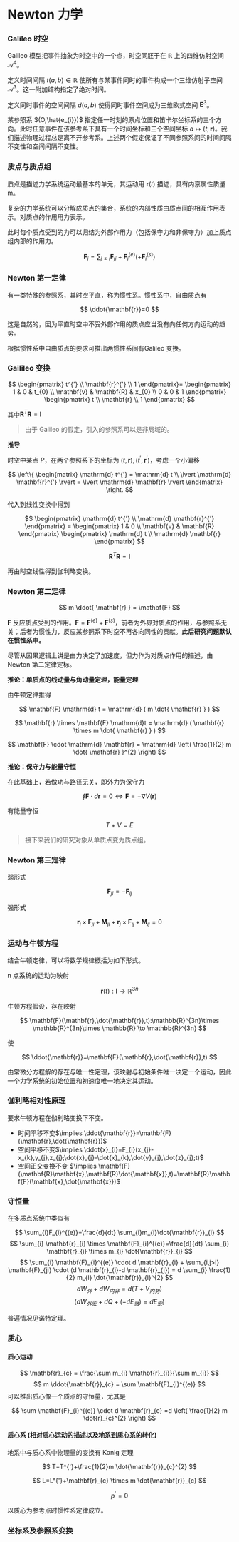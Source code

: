 # Newton 力学

### Galileo 时空

Galileo 模型把事件抽象为时空中的一个点，时空同胚于在 $\mathbb{R}$ 上的四维仿射空间 $\mathcal{A}^{4}$。

定义时间间隔 $t(a,b) \in \mathbb{R}$ 使所有与某事件同时的事件构成一个三维仿射子空间 $\mathcal{A}^{3}$。这一附加结构指定了绝对时间。

定义同时事件的空间间隔 $d(a,b)$ 使得同时事件空间成为三维欧式空间 $\mathbf{E}^3$。

某参照系 $(O,\hat{e_{i}})$ 指定任一时刻的原点位置和笛卡尔坐标系的三个方向。此时任意事件在该参考系下具有一个时间坐标和三个空间坐标 $a \mapsto (t,\mathbf{r})$。我们描述物理过程总是离不开参考系。上述两个假定保证了不同参照系间的时间间隔不变性和空间间隔不变性。

### 质点与质点组

质点是描述力学系统运动最基本的单元，其运动用 $\mathbf{r}(t)$ 描述，具有内禀属性质量 m。

复杂的力学系统可以分解成质点的集合，系统的内部性质由质点间的相互作用表示。对质点的作用用力表示。

此时每个质点受到的力可以归结为外部作用力（包括保守力和非保守力）加上质点组内部的作用力。

$$
\mathbf{F}_{i}=\sum_{j\neq i} \mathbf{F}_{ji}+\mathbf{F}_{i}^{(e)}(+\mathbf{F}_{i}^{(s)})
$$

### Newton 第一定律

有一类特殊的参照系，其时空平直，称为惯性系。惯性系中，自由质点有

$$
\ddot{\mathbf{r}}=0
$$

这是自然的，因为平直时空中不受外部作用的质点应当没有向任何方向运动的趋势。

根据惯性系中自由质点的要求可推出两惯性系间有Galileo 变换。

### Gailileo 变换

$$
\begin{pmatrix}
t^{'} \\
\mathbf{r}^{'} \\
1
\end{pmatrix}=
\begin{pmatrix}
1 & 0 & t_{0} \\
\mathbf{v} & \mathbf{R} & x_{0} \\
0 & 0 & 1
\end{pmatrix}
\begin{pmatrix}
t \\
\mathbf{r} \\
1
\end{pmatrix}
$$

其中$\mathbf{R}^{T}\mathbf{R}=\mathbf{I}$

> 由于 Galileo 的假定，引入的参照系可以是非局域的。

**推导**

时空中某点 $P$，在两个参照系下的坐标为 $(t,\mathbf{r}),(t^{'},\mathbf{r}^{'})$，考虑一个小偏移

$$
\left\{
\begin{matrix}
\mathrm{d} t^{'} = \mathrm{d} t \\
\lvert \mathrm{d} \mathbf{r}^{'} \rvert = \lvert \mathrm{d} \mathbf{r} \rvert
\end{matrix}
\right.
$$

代入到线性变换中得到

$$
\begin{pmatrix}
\mathrm{d} t^{'} \\
\mathrm{d} \mathbf{r}^{'}
\end{pmatrix} =
\begin{pmatrix}
1 & 0 \\
\mathbf{v} & \mathbf{R}
\end{pmatrix}
\begin{pmatrix}
\mathrm{d} t \\
\mathrm{d} \mathbf{r}
\end{pmatrix}
$$

$$
\mathbf{R}^{T} \mathbf{R} = \mathbf{I}
$$

再由时空线性得到伽利略变换。

### Newton 第二定律

$$
m \ddot{ \mathbf{r} } = \mathbf{F}
$$

$\mathbf{F}$ 反应质点受到的作用。$\mathbf{F}=\mathbf{F}^{(e)}+\mathbf{F}^{(s)}$，前者为外界对质点的作用，与参照系无关；后者为惯性力，反应某参照系下时空不再各向同性的贡献。**此后研究问题默认在惯性系中。**

尽管从因果逻辑上讲是由力决定了加速度，但力作为对质点作用的描述，由 Newton 第二定律定标。

**推论：单质点的线动量与角动量定理，能量定理**

由牛顿定律推得

$$
\mathbf{F} \mathrm{d} t = \mathrm{d} ( m \dot{ \mathbf{r} } )
$$

$$
\mathbf{r} \times \mathbf{F} \mathrm{d}t = \mathrm{d} ( \mathbf{r} \times m \dot{ \mathbf{r} } )
$$

$$
\mathbf{F} \cdot \mathrm{d} \mathbf{r} = \mathrm{d} \left( \frac{1}{2} m \dot{ \mathbf{r} }^{2} \right)
$$

**推论：保守力与能量守恒**

在此基础上，若做功与路径无关，即外力为保守力

$$
\oint \mathbf{F}\cdot d\mathbf{r}=0 \iff \mathbf{F}=-\nabla V(\mathbf{r})
$$

有能量守恒

$$
T+V=E
$$

> 接下来我们的研究对象从单质点变为质点组。

### Newton 第三定律

弱形式

$$
\mathbf{F}_{ji} = - \mathbf{F}_{ij}
$$

强形式

$$
\mathbf{r}_{i} \times \mathbf{F}_{ji} + \mathbf{M}_{ji} + \mathbf{r}_{j} \times \mathbf{F}_{ij} + \mathbf{M}_{ij} = 0
$$

### 运动与牛顿方程

结合牛顿定律，可以将数学规律概括为如下形式。

n 点系统的运动为映射

$$
\mathbf{r}(t):\mathbf{I} \to \mathbb{R}^{3n}
$$

牛顿方程假设，存在映射

$$
\mathbf{F}(\mathbf{r},\dot{\mathbf{r}},t):\mathbb{R}^{3n}\times \mathbb{R}^{3n}\times \mathbb{R} \to \mathbb{R}^{3n}
$$

使

$$
\ddot{\mathbf{r}}=\mathbf{F}(\mathbf{r},\dot{\mathbf{r}},t)
$$

由常微分方程解的存在与唯一性定理，该映射与初始条件唯一决定一个运动，因此一个力学系统的初始位置和初速度唯一地决定其运动。

### 伽利略相对性原理

要求牛顿方程在伽利略变换下不变。
- 时间平移不变$\implies \ddot{\mathbf{r}}=\mathbf{F}(\mathbf{r},\dot{\mathbf{r}})$
- 空间平移不变$\implies \ddot{x}_{i}=F_{i}(x_{j}-x_{k},y_{j},z_{j};\dot{x}_{j}-\dot{x}_{k},\dot{y}_{j},\dot{z}_{j};t)$
- 空间正交变换不变 $\implies \mathbf{F}(\mathbf{R}\mathbf{x},\mathbf{R}\dot{\mathbf{x}},t)=\mathbf{R}\mathbf{F}(\mathbf{x},\dot{\mathbf{x}})$

### 守恒量

在多质点系统中类似有

$$
\sum_{i}F_{i}^{(e)}=\frac{d}{dt} \sum_{i}m_{i}\dot{\mathbf{r}}_{i}
$$
$$
\sum_{i} \mathbf{r}_{i} \times \mathbf{F}_{i}^{(e)}=\frac{d}{dt} \sum_{i} \mathbf{r}_{i} \times m_{i} \dot{\mathbf{r}}_{i}
$$
$$
\sum_{i} \mathbf{F}_{i}^{(e)} \cdot d \mathbf{r}_{i} + \sum_{i,j>i} \mathbf{F}_{ji} \cdot (d \mathbf{r}_{i}-d \mathbf{r}_{j}) = d \sum_{i} \frac{1}{2} m_{i} \dot{\mathbf{r}}_{i}^{2}
$$
$$
dW_{外}+dW_{内非}=d(T+V_{内势})
$$
$$
(dW_{外宏}+dQ+(-dE_{微})=dE_{宏})
$$

普遍情况见诺特定理。

### 质心

#### 质心运动

$$
\mathbf{r}_{c} = \frac{\sum m_{i} \mathbf{r}_{i}}{\sum m_{i}}
$$
$$
m \ddot{\mathbf{r}}_{c} = \sum \mathbf{F}_{i}^{(e)}
$$
可以推出质心像一个质点的守恒量，尤其是

$$
\sum \mathbf{F}_{i}^{(e)} \cdot d \mathbf{r}_{c} =d \left( \frac{1}{2} m \dot{r}_{c}^{2} \right)
$$

#### 质心系 (相对质心运动的描述以及地系到质心系的转化)

地系中与质心系中物理量的变换有 Konig 定理

$$
T=T^{'}+\frac{1}{2}m \dot{\mathbf{r}}_{c}^{2}
$$

$$
L=L^{'}+\mathbf{r}_{c} \times m \dot{\mathbf{r}}_{c}
$$

$$
p^{'}=0
$$

以质心为参考点时惯性系定律成立。

### 坐标系及参照系变换
